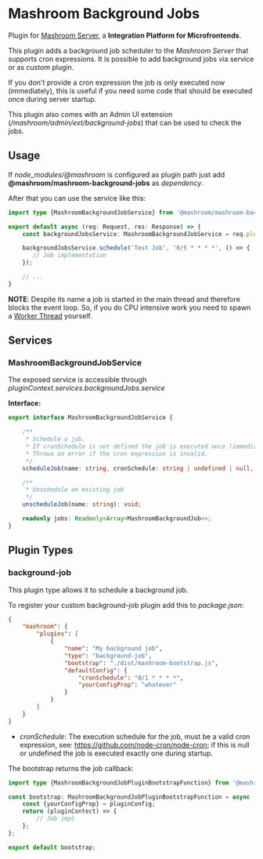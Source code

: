 
# Mashroom Background Jobs

Plugin for [Mashroom Server](https://www.mashroom-server.com), a **Integration Platform for Microfrontends**.

This plugin adds a background job scheduler to the _Mashroom Server_ that supports cron expressions.
It is possible to add background jobs via service or as custom plugin.

If you don't provide a cron expression the job is only executed now (immediately), this is useful if you need
some code that should be executed once during server startup.

This plugin also comes with an Admin UI extension (_/mashroom/admin/ext/background-jobs_) that can be used to check the jobs.

## Usage

If *node_modules/@mashroom* is configured as plugin path just add **@mashroom/mashroom-background-jobs** as *dependency*.

After that you can use the service like this:

```ts
import type {MashroomBackgroundJobService} from '@mashroom/mashroom-background-jobs/type-definitions';

export default async (req: Request, res: Response) => {
    const backgroundJobsService: MashroomBackgroundJobService = req.pluginContext.services.backgroundJobs.service;

    backgroundJobsService.schedule('Test Job', '0/5 * * * *', () => {
       // Job implementation
    });

    // ...
}
```

**NOTE**: Despite its name a job is started in the main thread and therefore blocks the event loop.
          So, if you do CPU intensive work you need to spawn a [Worker Thread](https://nodejs.org/api/worker_threads.html) yourself.

## Services

### MashroomBackgroundJobService

The exposed service is accessible through _pluginContext.services.backgroundJobs.service_

**Interface:**

```ts
export interface MashroomBackgroundJobService {

    /**
     * Schedule a job.
     * If cronSchedule is not defined the job is executed once (immediately).
     * Throws an error if the cron expression is invalid.
     */
    scheduleJob(name: string, cronSchedule: string | undefined | null, callback: MashroomBackgroundJobCallback): MashroomBackgroundJob;

    /**
     * Unschedule an existing job
     */
    unscheduleJob(name: string): void;

    readonly jobs: Readonly<Array<MashroomBackgroundJob>>;
}
```

## Plugin Types

### background-job

This plugin type allows it to schedule a background job.

To register your custom background-job plugin add this to _package.json_:

```json
{
    "mashroom": {
        "plugins": [
            {
                "name": "My background job",
                "type": "background-job",
                "bootstrap": "./dist/mashroom-bootstrap.js",
                "defaultConfig": {
                    "cronSchedule": "0/1 * * * *",
                    "yourConfigProp": "whatever"
                }
            }
        ]
    }
}
```

 * _cronSchedule_: The execution schedule for the job, must be a valid cron expression, see: https://github.com/node-cron/node-cron;
   if this is null or undefined the job is executed exactly one during startup.

The bootstrap returns the job callback:

```ts
import type {MashroomBackgroundJobPluginBootstrapFunction} from '@mashroom/mashroom-background-jobs/type-definitions';

const bootstrap: MashroomBackgroundJobPluginBootstrapFunction = async (pluginName, pluginConfig, pluginContextHolder) => {
    const {yourConfigProp} = pluginConfig;
    return (pluginContect) => {
        // Job impl
    };
};

export default bootstrap;
```
